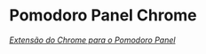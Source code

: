 # Pomodoro Panel Chrome

[*Extensão do Chrome para o Pomodoro Panel*](https://github.com/diegorubin/pomodoro_panel)


